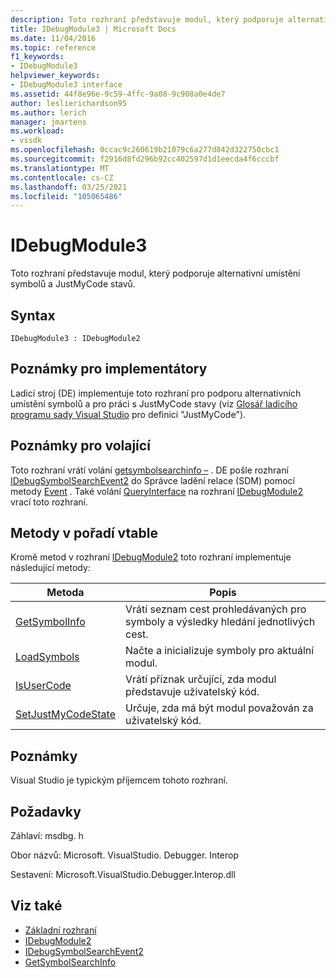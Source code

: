 ```yaml
---
description: Toto rozhraní představuje modul, který podporuje alternativní umístění symbolů a JustMyCode stavů.
title: IDebugModule3 | Microsoft Docs
ms.date: 11/04/2016
ms.topic: reference
f1_keywords:
- IDebugModule3
helpviewer_keywords:
- IDebugModule3 interface
ms.assetid: 44f8e96e-9c59-4ffc-9a08-9c908a0e4de7
author: leslierichardson95
ms.author: lerich
manager: jmartens
ms.workload:
- vssdk
ms.openlocfilehash: 0ccac9c260619b21079c6a277d842d322750cbc1
ms.sourcegitcommit: f2916d8fd296b92cc402597d1d1eecda4f6cccbf
ms.translationtype: MT
ms.contentlocale: cs-CZ
ms.lasthandoff: 03/25/2021
ms.locfileid: "105065486"
---
```

# <a name="idebugmodule3"></a>IDebugModule3
Toto rozhraní představuje modul, který podporuje alternativní umístění symbolů a JustMyCode stavů.

## <a name="syntax"></a>Syntax

```
IDebugModule3 : IDebugModule2
```

## <a name="notes-for-implementers"></a>Poznámky pro implementátory
 Ladicí stroj (DE) implementuje toto rozhraní pro podporu alternativních umístění symbolů a pro práci s JustMyCode stavy (viz [Glosář ladicího programu sady Visual Studio](../../../extensibility/debugger/reference/visual-studio-debugger-glossary.md) pro definici "JustMyCode").

## <a name="notes-for-callers"></a>Poznámky pro volající
 Toto rozhraní vrátí volání [getsymbolsearchinfo –](../../../extensibility/debugger/reference/idebugsymbolsearchevent2-getsymbolsearchinfo.md) . DE pošle rozhraní [IDebugSymbolSearchEvent2](../../../extensibility/debugger/reference/idebugsymbolsearchevent2.md) do Správce ladění relace (SDM) pomocí metody [Event](../../../extensibility/debugger/reference/idebugeventcallback2-event.md) . Také volání [QueryInterface](/cpp/atl/queryinterface) na rozhraní [IDebugModule2](../../../extensibility/debugger/reference/idebugmodule2.md) vrací toto rozhraní.

## <a name="methods-in-vtable-order"></a>Metody v pořadí vtable
 Kromě metod v rozhraní [IDebugModule2](../../../extensibility/debugger/reference/idebugmodule2.md) toto rozhraní implementuje následující metody:

|Metoda|Popis|
|------------|-----------------|
|[GetSymbolInfo](../../../extensibility/debugger/reference/idebugmodule3-getsymbolinfo.md)|Vrátí seznam cest prohledávaných pro symboly a výsledky hledání jednotlivých cest.|
|[LoadSymbols](../../../extensibility/debugger/reference/idebugmodule3-loadsymbols.md)|Načte a inicializuje symboly pro aktuální modul.|
|[IsUserCode](../../../extensibility/debugger/reference/idebugmodule3-isusercode.md)|Vrátí příznak určující, zda modul představuje uživatelský kód.|
|[SetJustMyCodeState](../../../extensibility/debugger/reference/idebugmodule3-setjustmycodestate.md)|Určuje, zda má být modul považován za uživatelský kód.|

## <a name="remarks"></a>Poznámky
 Visual Studio je typickým příjemcem tohoto rozhraní.

## <a name="requirements"></a>Požadavky
 Záhlaví: msdbg. h

 Obor názvů: Microsoft. VisualStudio. Debugger. Interop

 Sestavení: Microsoft.VisualStudio.Debugger.Interop.dll

## <a name="see-also"></a>Viz také
- [Základní rozhraní](../../../extensibility/debugger/reference/core-interfaces.md)
- [IDebugModule2](../../../extensibility/debugger/reference/idebugmodule2.md)
- [IDebugSymbolSearchEvent2](../../../extensibility/debugger/reference/idebugsymbolsearchevent2.md)
- [GetSymbolSearchInfo](../../../extensibility/debugger/reference/idebugsymbolsearchevent2-getsymbolsearchinfo.md)
